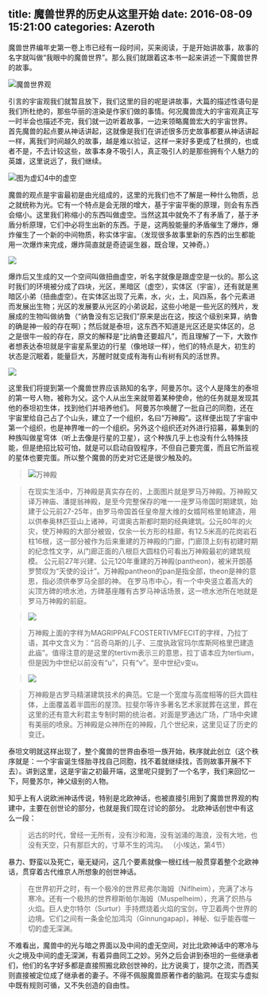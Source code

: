 title: 魔兽世界的历史从这里开始
date: 2016-08-09 15:21:00
categories: Azeroth
-----------

魔兽世界编年史第一卷上市已经有一段时间，买来阅读，于是开始讲故事，故事的名字就叫做“我眼中的魔兽世界”。那么我们就跟着这本书一起来讲述一下魔兽世界的故事。

![魔兽世界观](http://upload-images.jianshu.io/upload_images/1429775-5f02f9f7c5f87fac.jpg?imageMogr2/auto-orient/strip%7CimageView2/2/w/1240)

<!-- more -->

引言的宇宙观我们就暂且放下，我们这里的目的呢是讲故事，大篇的描述性语句是我们所杜绝的，那些华丽的渲染是作家们做的事情。何况魔兽庞大的宇宙观真正写一时半会也描述不完，我们就一边听着故事，一边来领略魔兽宏大的宇宙世界。 
首先魔兽的起点要从神话讲起，这就像是我们在讲述很多历史故事都要从神话讲起一样，离我们时间越久的故事，越是难以验证，这样一来好多更成了杜撰的，也或者不是，不去计较这些，故事本身不吸引人，真正吸引人的是那些拥有个人魅力的英雄，这里说远了，我们继续。

![图为虚幻4中的虚空](http://upload-images.jianshu.io/upload_images/1429775-15d74344dff9964c.jpg?imageMogr2/auto-orient/strip%7CimageView2/2/w/1240)

魔兽的观点是宇宙最初是由光组成的，这里的光我们也不了解是一种什么物质，总之就统称为光。它有一个特点是会无限的增大，基于宇宙平衡的原理，则会有东西会缩小。这里我们称缩小的东西叫做虚空。当然这其中就免不了有矛盾了，基于矛盾分析原理，它们中必将生出新的东西。于是，这两股能量的矛盾催生了爆炸，爆炸催生了一个新的中间物质，称实体宇宙。（发现很多故事里新的东西的出生都能用一次爆炸来完成，爆炸简直就是奇迹诞生器，既合理，又神奇。）

![](http://upload-images.jianshu.io/upload_images/1429775-d4fbfa12c5ec0c07.jpg?imageMogr2/auto-orient/strip%7CimageView2/2/w/1240)
 
爆炸后又生成的又一个空间叫做扭曲虚空，听名字就像是跟虚空是一伙的。那么这时我们的环境被分成了四块，光区，黑暗区（虚空），实体区（宇宙），还有就是黑暗区小弟（扭曲虚空）。在实体区出现了元素，水，火，土，风四系，各个元素进而发展出生物；光区的发展要从光区的小弟说起，这些小地是一些光区的残片，发展成的生物叫做纳鲁（“纳鲁没有忘记我们”原来是出在这，按这个级别来算，纳鲁的确是神一般的存在啊）；然后就是泰坦，这东西不知道是光区还是实体区的，总之是很牛一般的存在，原文的解释是“比纳鲁还要超凡”，而且理解了一下，大致作者想表达泰坦就是宇宙星系里边的行星（像地球一样），他们的特点是大，初生的状态是沉眠着，能量巨大，苏醒时就变成有海有山有树有风的活世界。

![](http://upload-images.jianshu.io/upload_images/1429775-224f58c00b0815cc.jpg?imageMogr2/auto-orient/strip%7CimageView2/2/w/1240)
 
这里我们将提到第一个魔兽世界应该熟知的名字，阿曼苏尔。这个人是降生的泰坦的第一号人物，被称为父。这个人从出生来就带着某种使命，他的任务就是发现其他的泰坦初生体，找到他们并培养他们。 阿曼苏尔唤醒了一批自己的同胞，还在宇宙里给自己占了个山头，建立了一个组织，名曰“万神殿”。这样便出现了宇宙中第一个组织，也是神界唯一的一个组织。另外这个组织还对外进行招募，募集到的种族叫做星穹体（听上去像是行星的卫星），这个种族几乎上也没有什么特殊技能，但是绝招比较可怕，就是可以启动自毁程序，不但自己要完蛋，而且它所监视的星体也要完蛋。所以整个魔兽的历史对它还是很少触及的。


>![万神殿](http://upload-images.jianshu.io/upload_images/1429775-1db31a66d9227f2c.jpg?imageMogr2/auto-orient/strip%7CimageView2/2/w/1240)
  
>在现实生活中，万神殿是真实存在的，上面图片就是罗马万神殿。万神殿又译万神庙、潘提翁神殿，是至今完整保存的唯一一座罗马帝国时期建筑，始建于公元前27-25年，由罗马帝国首任皇帝屋大维的女婿阿格里帕建造，用以供奉奥林匹亚山上诸神，可谓奥古斯都时期的经典建筑。公元80年的火灾，使万神殿的大部分被毁，仅余一长方形的柱廊，有12.5米高的花岗岩石柱16根，这一部分被作为后来重建的万神殿的门廊，门廊顶上刻有初建时期的纪念性文字，从门廊正面的八根巨大圆柱仍可看出万神殿最初的建筑规模。
公元前27年兴建、公元120年重建的万神殿(pantheon)，被米开朗基罗赞叹为“天使的设计”。万神殿pantheon的pan是指全部，theon是神的意思，指必须供奉罗马全部的神。
在罗马市中心，有一个中央竖立着高大的尖顶方碑的喷水池，方碑基座雕有古罗马神话场景，这一喷水池所在地就是罗马万神殿的前庭。

>![](http://upload-images.jianshu.io/upload_images/1429775-5ac7692c390670e6.jpg?imageMogr2/auto-orient/strip%7CimageView2/2/w/1240)

>万神殿上面的字样为MAGRIPPALFCOSTERTIVMFECIT的字样，乃拉丁语，其中文含义为：“吕奇乌斯的儿子、三度执政官玛尔库斯阿格里巴建造此庙”。值得注意的是这里的tertivm表示三的意思，拉丁语本应为tertium，但是因为中世纪以前没有“u”，只有“v”。至中世纪v变u。

>![](http://upload-images.jianshu.io/upload_images/1429775-708fe75018dde5d6.jpg?imageMogr2/auto-orient/strip%7CimageView2/2/w/1240)

>万神殿是古罗马精湛建筑技术的典范。它是一个宽度与高度相等的巨大圆柱体，上面覆盖着半圆形的屋顶。拉斐尔等许多著名艺术家就葬在这里，葬在这里的还有意大利君主专制时期的统治者。对面是罗通达广场，广场中央建有美丽的喷泉。万神殿是众神所在的神殿，几个世纪来，这里见证了历史的变迁。


泰坦文明就这样出现了，整个魔兽的世界由泰坦一族开始，秩序就此创立（这个秩序就是：一个宇宙诞生怪胎寻找自己同胞，找不着就继续找，否则故事开展不下去）。讲到这里，这是宇宙之初最开端，这里呢只提到了一个名字，我们来回忆一下，阿曼苏尔，神父级别的人物。

知乎上有人说欧洲神话传说，特别是北欧神话，也被直接引用到了魔兽世界观的构建中，主要在创世论的部分，也就是我们现在讨论的部分。
北欧神话创世中有这么一段：
>远古的时代，曾经一无所有，没有沙和海，没有汹涌的海浪，没有大地，也没有天空，只有那巨大的，寸草不生的鸿沟。	（小埃达，第4节）

暴力、野蛮以及死亡，毫无疑问，这几个要素就像一根红线一般贯穿着整个北欧神话，贯穿着古代维京人所想象的创世神话。
>在世界初开之时，有一个极冷的世界尼弗尔海姆（Niflheim），充满了冰与寒冷。还有一个极热的世界穆斯帕尔海姆（Muspelheim），充满了炽热与火焰。巨人史尔特尔（Surtur）手持燃烧着火焰的宝剑，守卫着两个世界的边境。它们之间有一条金伦加鸿沟（Ginnungapap)，神秘、似乎能吞噬一切的虚无深渊。

不难看出，魔兽中的光与暗之界面以及中间的虚无空间，对比北欧神话中的寒冷与火之境及中间的虚无深渊，有着异曲同工之妙。另外之后会讲到泰坦的一些继承者们，他们的名字好多都是直接照搬北欧创世神的，比方说奥丁，提尔之流，而西芙则直接被定位成了继承者的妻子。不得不佩服魔兽原著作者的脑洞。在现实与虚拟中既有规则可循，又不失创造的自由性。